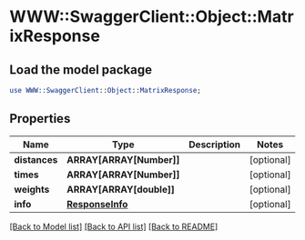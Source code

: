 # WWW::SwaggerClient::Object::MatrixResponse

## Load the model package
```perl
use WWW::SwaggerClient::Object::MatrixResponse;
```

## Properties
Name | Type | Description | Notes
------------ | ------------- | ------------- | -------------
**distances** | **ARRAY[ARRAY[Number]]** |  | [optional] 
**times** | **ARRAY[ARRAY[Number]]** |  | [optional] 
**weights** | **ARRAY[ARRAY[double]]** |  | [optional] 
**info** | [**ResponseInfo**](ResponseInfo.md) |  | [optional] 

[[Back to Model list]](../README.md#documentation-for-models) [[Back to API list]](../README.md#documentation-for-api-endpoints) [[Back to README]](../README.md)


